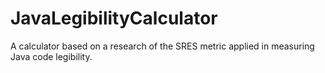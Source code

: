 # JavaLegibilityCalculator
A calculator based on a research of the SRES metric applied in measuring Java code legibility.
